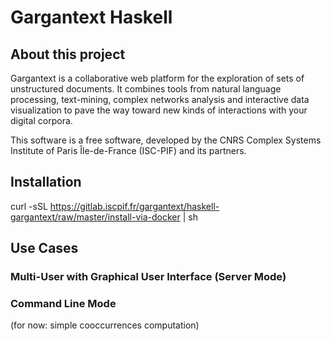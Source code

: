 # Gargantext Haskell

## About this project

Gargantext is a collaborative web platform for the exploration of sets
of unstructured documents. It combines tools from natural language
processing, text-mining, complex networks analysis and interactive data
visualization to pave the way toward new kinds of interactions with your
digital corpora.

This software is a free software, developed by the CNRS Complex Systems
Institute of Paris Île-de-France (ISC-PIF) and its partners.

## Installation

curl -sSL https://gitlab.iscpif.fr/gargantext/haskell-gargantext/raw/master/install-via-docker | sh

## Use Cases

### Multi-User with Graphical User Interface (Server Mode)

### Command Line Mode
(for now: simple cooccurrences computation)
